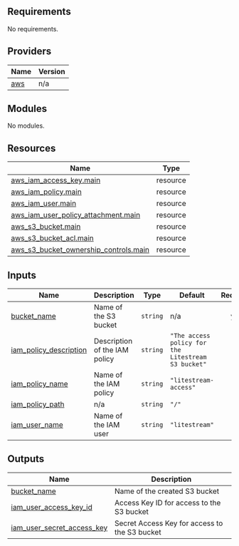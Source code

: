 ## Requirements

No requirements.

## Providers

| Name | Version |
|------|---------|
| <a name="provider_aws"></a> [aws](#provider\_aws) | n/a |

## Modules

No modules.

## Resources

| Name | Type |
|------|------|
| [aws_iam_access_key.main](https://registry.terraform.io/providers/hashicorp/aws/latest/docs/resources/iam_access_key) | resource |
| [aws_iam_policy.main](https://registry.terraform.io/providers/hashicorp/aws/latest/docs/resources/iam_policy) | resource |
| [aws_iam_user.main](https://registry.terraform.io/providers/hashicorp/aws/latest/docs/resources/iam_user) | resource |
| [aws_iam_user_policy_attachment.main](https://registry.terraform.io/providers/hashicorp/aws/latest/docs/resources/iam_user_policy_attachment) | resource |
| [aws_s3_bucket.main](https://registry.terraform.io/providers/hashicorp/aws/latest/docs/resources/s3_bucket) | resource |
| [aws_s3_bucket_acl.main](https://registry.terraform.io/providers/hashicorp/aws/latest/docs/resources/s3_bucket_acl) | resource |
| [aws_s3_bucket_ownership_controls.main](https://registry.terraform.io/providers/hashicorp/aws/latest/docs/resources/s3_bucket_ownership_controls) | resource |

## Inputs

| Name | Description | Type | Default | Required |
|------|-------------|------|---------|:--------:|
| <a name="input_bucket_name"></a> [bucket\_name](#input\_bucket\_name) | Name of the S3 bucket | `string` | n/a | yes |
| <a name="input_iam_policy_description"></a> [iam\_policy\_description](#input\_iam\_policy\_description) | Description of the IAM policy | `string` | `"The access policy for the Litestream S3 bucket"` | no |
| <a name="input_iam_policy_name"></a> [iam\_policy\_name](#input\_iam\_policy\_name) | Name of the IAM policy | `string` | `"litestream-access"` | no |
| <a name="input_iam_policy_path"></a> [iam\_policy\_path](#input\_iam\_policy\_path) | n/a | `string` | `"/"` | no |
| <a name="input_iam_user_name"></a> [iam\_user\_name](#input\_iam\_user\_name) | Name of the IAM user | `string` | `"litestream"` | no |

## Outputs

| Name | Description |
|------|-------------|
| <a name="output_bucket_name"></a> [bucket\_name](#output\_bucket\_name) | Name of the created S3 bucket |
| <a name="output_iam_user_access_key_id"></a> [iam\_user\_access\_key\_id](#output\_iam\_user\_access\_key\_id) | Access Key ID for access to the S3 bucket |
| <a name="output_iam_user_secret_access_key"></a> [iam\_user\_secret\_access\_key](#output\_iam\_user\_secret\_access\_key) | Secret Access Key for access to the S3 bucket |